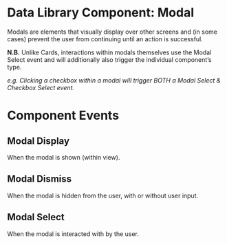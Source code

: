 # Data Library Component: Modal

Modals are elements that visually display over other screens and (in some cases) prevent the user from continuing until an action is successful. 

**N.B.** Unlike Cards, interactions within modals themselves use the Modal Select event and will additionally also trigger the individual component’s type. 

*e.g. Clicking a checkbox within a modal will trigger BOTH a Modal Select & Checkbox Select event.*

# Component Events
## Modal Display
When the modal is shown (within view).

## Modal Dismiss
When the modal is hidden from the user, with or without user input.

## Modal Select
When the modal is interacted with by the user.